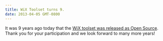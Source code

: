 ```yaml
---
title: WiX Toolset turns 9.
date: 2013-04-05 GMT-0800
---
```

It was 9 years ago today that the <a href='http://robmensching.com/blog/posts/2004/4/5/windows-installer-xml-wix-toolset-has-released-as-open-source-on-sourceforge.net'>WiX toolset was released as Open Source</a>. Thank you for your participation and we look forward to many more years!
